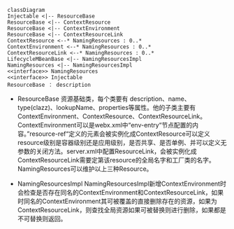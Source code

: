 
```mermaid
classDiagram
Injectable <|-- ResourceBase
ResourceBase <|-- ContextResource
ResourceBase <|-- ContextEnvironment
ResourceBase <|-- ContextResourceLink
ContextResource <--* NamingResources : 0..*
ContextEnvironment <--* NamingResources : 0..*
ContextResourceLink <--* NamingResources : 0..*
LifecycleMBeanBase <|-- NamingResourcesImpl
NamingResources <|-- NamingResourcesImpl
<<interface>> NamingResources
<<interface>> Injectable
ResourceBase ： description

```
+ ResourceBase
  资源基础类，每个类要有 description、name、type(clazz)、lookupName、properties等属性。他的子类主要有ContextEnvironment、ContextResource、ContextResourceLink。
  ContextEnvironment可以是webx.xml中“env-entry“节点配置的内容。”resource-ref“定义的元素会被实例化成ContextResource可以定义resource级别是容器级别还是应用级别，是否共享、是否单例、并可以定义无参数的关闭方法。server.xml中配置ResourceLink，会被实例化成ContextResourceLink需要定第该resource的全局名字和工厂类的名字。NamingResources可以维护以上三种Resource。
  
+  NamingResourcesImpl
  NamingResourcesImpl新增ContextEnvironment时会检查是否存在同名的ContextEnvironment和ContextResourceLink，如果时同名的ContextEnvironment其可被覆盖的直接删除存在的资源，如果为ContextResourceLink，则查找全局资源如果可被替换则进行删除，如果都是不可替换则返回。